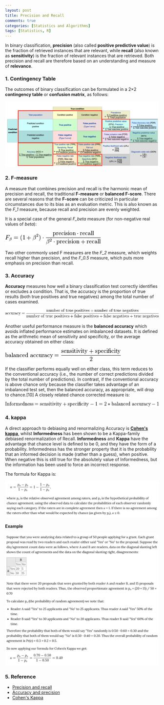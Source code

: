 ```yaml
---
layout: post
title: Precision and Recall
comments: true
categories: [Statistics and Algorithms]
tags: [Statistics, R]
---
```



In binary classification, **precision** (also called **positive predictive value**) is the fraction of retrieved instances that are relevant, while **recall** (also known as **sensitivity**) is the fraction of relevant instances that are retrieved. Both precision and recall are therefore based on an understanding and measure of **relevance**. 


### 1. Contingency Table

The outcomes of binary classification can be formulated in a 2×2 **contingency table** or **confusion matrix**, as follows:

![](/images/Precision_and_recall/contingency_table.png)


### 2. F-measure

A measure that combines precision and recall is the harmonic mean of precision and recall, the traditional **F-measure** or **balanced F-score**. There are several reasons that the **F-score** can be criticized in particular circumstances due to its bias as an evaluation metric. This is also known as the *F_1* measure, because recall and precision are evenly weighted.

It is a special case of the general *F_beta* measure (for non-negative real values of *beta*):

![](/images/Precision_and_recall/f_measure.png)

Two other commonly used F measures are the *F_2* measure, which weights recall higher than precision, and the *F_0.5* measure, which puts more emphasis on precision than recall.

### 3. Accuracy

**Accuracy** measures how well a binary classification test correctly identifies or excludes a condition. That is, the accuracy is the proportion of true results (both true positives and true negatives) among the total number of cases examined. 

![](/images/Precision_and_recall/accurancy.png)

Another useful performance measure is the **balanced accuracy** which avoids inflated performance estimates on imbalanced datasets. It is defined as the arithmetic mean of sensitivity and specificity, or the average accuracy obtained on either class:

![](/images/Precision_and_recall/balanced_accuracy.png)


If the classifier performs equally well on either class, this term reduces to the conventional accuracy (i.e., the number of correct predictions divided by the total number of predictions). In contrast, if the conventional accuracy is above chance only because the classifier takes advantage of an imbalanced test set, then the balanced accuracy, as appropriate, will drop to chance.[10] A closely related chance corrected measure is:

![](/images/Precision_and_recall/Informedness.png)


### 4. kappa

A direct approach to debiasing and renormalizing Accuracy is [**Cohen's kappa**](http://www.wikiwand.com/en/Cohen%27s_kappa), whilst **Informedness** has been shown to be a Kappa-family debiased renormalization of Recall. **Informedness** and **Kappa** have the advantage that chance level is defined to be 0, and they have the form of a probability. Informedness has the stronger property that it is the probability that an informed decision is made (rather than a guess), when positive. When negative this is still true for the absolutely value of Informedness, but the information has been used to force an incorrect response.

The formula for Kappa is:

![](/images/Precision_and_recall/kappa_1.png)

#### Example

![](/images/Precision_and_recall/kappa_2.png)



### 5. Reference

 * [Precision and recall](http://www.wikiwand.com/en/Precision_and_recall)
 * [Accuracy and precision](http://www.wikiwand.com/en/Accuracy_and_precision)
 * [Cohen's Kappa](http://www.wikiwand.com/en/Cohen%27s_kappa)